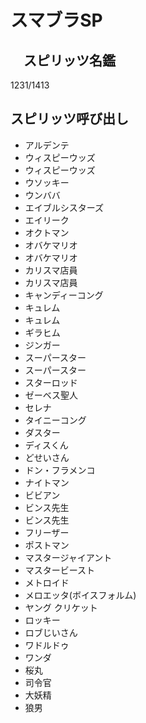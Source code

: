 # スマブラSP
## 　スピリッツ名鑑
1231/1413

## スピリッツ呼び出し
* アルデンテ
* ウィスピーウッズ
* ウィスピーウッズ
* ウソッキー
* ウンババ
* エイブルシスターズ
* エイリーク
* オクトマン
* オバケマリオ
* オバケマリオ
* カリスマ店員
* カリスマ店員
* キャンディーコング
* キュレム
* キュレム
* ギラヒム
* ジンガー
* スーパースター
* スーパースター
* スターロッド
* ゼーベス聖人
* セレナ
* タイニーコング
* ダスター
* ディスくん
* どせいさん
* ドン・フラメンコ
* ナイトマン
* ビビアン
* ビンス先生
* ビンス先生
* フリーザー
* ポストマン
* マスタージャイアント
* マスタービースト
* メトロイド
* メロエッタ(ボイスフォルム)
* ヤング クリケット
* ロッキー
* ロブじいさん
* ワドルドゥ
* ワンダ
* 桜丸
* 司令官
* 大妖精
* 狼男